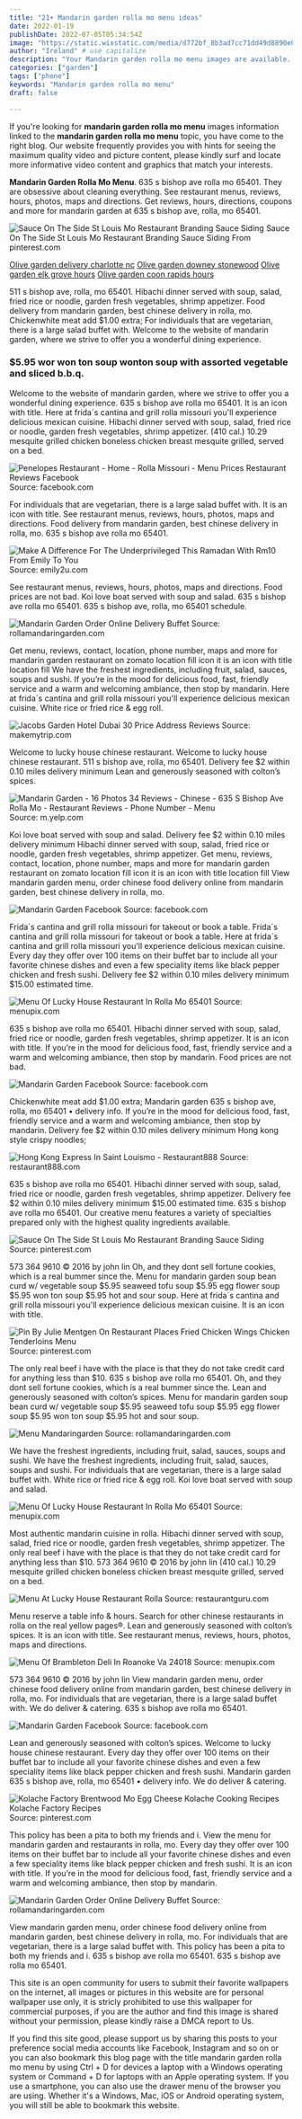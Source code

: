 ```yaml
---
title: "21+ Mandarin garden rolla mo menu ideas"
date: 2022-01-19
publishDate: 2022-07-05T05:34:54Z
image: "https://static.wixstatic.com/media/d772bf_8b3ad7cc71dd49d8890e021368452a8e~mv2.jpg/v1/fill/w_560,h_588,al_c,q_80,usm_0.66_1.00_0.01/d772bf_8b3ad7cc71dd49d8890e021368452a8e~mv2.webp"
author: "Ireland" # use capitalize
description: "Your Mandarin garden rolla mo menu images are available. Mandarin garden rolla mo menu are a topic that is being searched for and liked by netizens today. You can Find and Download the Mandarin garden rolla mo menu files here. Get all free images."
categories: ["garden"]
tags: ["phone"]
keywords: "Mandarin garden rolla mo menu"
draft: false

---
```


If you're looking for **mandarin garden rolla mo menu** images information linked to the **mandarin garden rolla mo menu** topic, you have come to the right  blog.  Our website frequently  provides you with  hints  for seeing  the maximum  quality video and picture  content, please kindly surf and locate more informative video content and graphics  that match your interests.

**Mandarin Garden Rolla Mo Menu**. 635 s bishop ave rolla mo 65401. They are obsessive about cleaning everything. See restaurant menus, reviews, hours, photos, maps and directions. Get reviews, hours, directions, coupons and more for mandarin garden at 635 s bishop ave, rolla, mo 65401.

![Sauce On The Side St Louis Mo Restaurant Branding Sauce Siding](https://i.pinimg.com/474x/aa/ef/bd/aaefbdf7fc656038fa1d7a2bc38895a4--restaurant-branding-on-the-side.jpg "Sauce On The Side St Louis Mo Restaurant Branding Sauce Siding")
Sauce On The Side St Louis Mo Restaurant Branding Sauce Siding From pinterest.com

[Olive garden delivery charlotte nc](/olive-garden-delivery-charlotte-nc/)
[Olive garden downey stonewood](/olive-garden-downey-stonewood/)
[Olive garden elk grove hours](/olive-garden-elk-grove-hours/)
[Olive garden coon rapids hours](/olive-garden-coon-rapids-hours/)

511 s bishop ave, rolla, mo 65401. Hibachi dinner served with soup, salad, fried rice or noodle, garden fresh vegetables, shrimp appetizer. Food delivery from mandarin garden, best chinese delivery in rolla, mo. Chickenwhite meat add $1.00 extra; For individuals that are vegetarian, there is a large salad buffet with. Welcome to the website of mandarin garden, where we strive to offer you a wonderful dining experience.

### $5.95 wor won ton soup wonton soup with assorted vegetable and sliced b.b.q.

Welcome to the website of mandarin garden, where we strive to offer you a wonderful dining experience. 635 s bishop ave rolla mo 65401. It is an icon with title. Here at frida´s cantina and grill rolla missouri you&#039;ll experience delicious mexican cuisine. Hibachi dinner served with soup, salad, fried rice or noodle, garden fresh vegetables, shrimp appetizer. (410 cal.) 10.29 mesquite grilled chicken boneless chicken breast mesquite grilled, served on a bed.


![Penelopes Restaurant - Home - Rolla Missouri - Menu Prices Restaurant Reviews Facebook](https://lookaside.fbsbx.com/lookaside/crawler/media/?media_id=168595503857343 "Penelopes Restaurant - Home - Rolla Missouri - Menu Prices Restaurant Reviews Facebook")
Source: facebook.com

For individuals that are vegetarian, there is a large salad buffet with. It is an icon with title. See restaurant menus, reviews, hours, photos, maps and directions. Food delivery from mandarin garden, best chinese delivery in rolla, mo. 635 s bishop ave rolla mo 65401.

![Make A Difference For The Underprivileged This Ramadan With Rm10 From Emily To You](https://www.emily2u.com/wp-content/uploads/2020/05/Casuarina-Meru-Ramadan-menu-2.jpeg "Make A Difference For The Underprivileged This Ramadan With Rm10 From Emily To You")
Source: emily2u.com

See restaurant menus, reviews, hours, photos, maps and directions. Food prices are not bad. Koi love boat served with soup and salad. 635 s bishop ave rolla mo 65401. 635 s bishop ave, rolla, mo 65401 schedule.

![Mandarin Garden Order Online Delivery Buffet](https://static.wixstatic.com/media/2438b4dccda647c7a18dc601a39dda79.jpg/v1/fill/w_640,h_1138,al_c,q_85,usm_0.66_1.00_0.01/2438b4dccda647c7a18dc601a39dda79.webp "Mandarin Garden Order Online Delivery Buffet")
Source: rollamandaringarden.com

Get menu, reviews, contact, location, phone number, maps and more for mandarin garden restaurant on zomato location fill icon it is an icon with title location fill We have the freshest ingredients, including fruit, salad, sauces, soups and sushi. If you’re in the mood for delicious food, fast, friendly service and a warm and welcoming ambiance, then stop by mandarin. Here at frida´s cantina and grill rolla missouri you&#039;ll experience delicious mexican cuisine. White rice or fried rice &amp; egg roll.

![Jacobs Garden Hotel Dubai 30 Price Address Reviews](https://r2imghtlak.mmtcdn.com/r2-mmt-htl-image/flyfish/raw/NH7419786182594/QS1042/QS1042-Q1/1635772772371.jpeg "Jacobs Garden Hotel Dubai 30 Price Address Reviews")
Source: makemytrip.com

Welcome to lucky house chinese restaurant. Welcome to lucky house chinese restaurant. 511 s bishop ave, rolla, mo 65401. Delivery fee $2 within 0.10 miles delivery minimum Lean and generously seasoned with colton’s spices.

![Mandarin Garden - 16 Photos 34 Reviews - Chinese - 635 S Bishop Ave Rolla Mo - Restaurant Reviews - Phone Number - Menu](https://s3-media0.fl.yelpcdn.com/bphoto/qb3Wkf1TSDaVrnyefB4o-g/348s.jpg "Mandarin Garden - 16 Photos 34 Reviews - Chinese - 635 S Bishop Ave Rolla Mo - Restaurant Reviews - Phone Number - Menu")
Source: m.yelp.com

Koi love boat served with soup and salad. Delivery fee $2 within 0.10 miles delivery minimum Hibachi dinner served with soup, salad, fried rice or noodle, garden fresh vegetables, shrimp appetizer. Get menu, reviews, contact, location, phone number, maps and more for mandarin garden restaurant on zomato location fill icon it is an icon with title location fill View mandarin garden menu, order chinese food delivery online from mandarin garden, best chinese delivery in rolla, mo.

![Mandarin Garden Facebook](https://lookaside.fbsbx.com/lookaside/crawler/media/?media_id=100063821132722 "Mandarin Garden Facebook")
Source: facebook.com

Frida´s cantina and grill rolla missouri for takeout or book a table. Frida´s cantina and grill rolla missouri for takeout or book a table. Here at frida´s cantina and grill rolla missouri you&#039;ll experience delicious mexican cuisine. Every day they offer over 100 items on their buffet bar to include all your favorite chinese dishes and even a few speciality items like black pepper chicken and fresh sushi. Delivery fee $2 within 0.10 miles delivery minimum $15.00 estimated time.

![Menu Of Lucky House Restaurant In Rolla Mo 65401](https://www.menupix.com/menus/EM_Luckyhouseii33_02.jpg "Menu Of Lucky House Restaurant In Rolla Mo 65401")
Source: menupix.com

635 s bishop ave rolla mo 65401. Hibachi dinner served with soup, salad, fried rice or noodle, garden fresh vegetables, shrimp appetizer. It is an icon with title. If you’re in the mood for delicious food, fast, friendly service and a warm and welcoming ambiance, then stop by mandarin. Food prices are not bad.

![Mandarin Garden Facebook](https://lookaside.fbsbx.com/lookaside/crawler/media/?media_id=3602892729729728 "Mandarin Garden Facebook")
Source: facebook.com

Chickenwhite meat add $1.00 extra; Mandarin garden 635 s bishop ave, rolla, mo 65401 • delivery info. If you’re in the mood for delicious food, fast, friendly service and a warm and welcoming ambiance, then stop by mandarin. Delivery fee $2 within 0.10 miles delivery minimum Hong kong style crispy noodles;

![Hong Kong Express In Saint Louismo - Restaurant888](https://file.restaurant888.com/yimgs/48862.jpg_1.jpg "Hong Kong Express In Saint Louismo - Restaurant888")
Source: restaurant888.com

635 s bishop ave rolla mo 65401. Hibachi dinner served with soup, salad, fried rice or noodle, garden fresh vegetables, shrimp appetizer. Delivery fee $2 within 0.10 miles delivery minimum $15.00 estimated time. 635 s bishop ave rolla mo 65401. Our creative menu features a variety of specialties prepared only with the highest quality ingredients available.

![Sauce On The Side St Louis Mo Restaurant Branding Sauce Siding](https://i.pinimg.com/474x/aa/ef/bd/aaefbdf7fc656038fa1d7a2bc38895a4--restaurant-branding-on-the-side.jpg "Sauce On The Side St Louis Mo Restaurant Branding Sauce Siding")
Source: pinterest.com

573 364 9610 © 2016 by john lin Oh, and they dont sell fortune cookies, which is a real bummer since the. Menu for mandarin garden soup bean curd w/ vegetable soup $5.95 seaweed tofu soup $5.95 egg flower soup $5.95 won ton soup $5.95 hot and sour soup. Here at frida´s cantina and grill rolla missouri you&#039;ll experience delicious mexican cuisine. It is an icon with title.

![Pin By Julie Mentgen On Restaurant Places Fried Chicken Wings Chicken Tenderloins Menu](https://i.pinimg.com/736x/73/2e/1c/732e1c7cf80ca77229665fb43ab7de97--patch-places.jpg "Pin By Julie Mentgen On Restaurant Places Fried Chicken Wings Chicken Tenderloins Menu")
Source: pinterest.com

The only real beef i have with the place is that they do not take credit card for anything less than $10. 635 s bishop ave rolla mo 65401. Oh, and they dont sell fortune cookies, which is a real bummer since the. Lean and generously seasoned with colton’s spices. Menu for mandarin garden soup bean curd w/ vegetable soup $5.95 seaweed tofu soup $5.95 egg flower soup $5.95 won ton soup $5.95 hot and sour soup.

![Menu Mandaringarden](https://static.wixstatic.com/media/a2dd44b53de6465fab696f2193ecc046.jpg/v1/fill/w_178,h_1786,al_c,q_80/a2dd44b53de6465fab696f2193ecc046.webp "Menu Mandaringarden")
Source: rollamandaringarden.com

We have the freshest ingredients, including fruit, salad, sauces, soups and sushi. We have the freshest ingredients, including fruit, salad, sauces, soups and sushi. For individuals that are vegetarian, there is a large salad buffet with. White rice or fried rice &amp; egg roll. Koi love boat served with soup and salad.

![Menu Of Lucky House Restaurant In Rolla Mo 65401](https://www.menupix.com/menus/EM_Luckyhouseii33_01.jpg "Menu Of Lucky House Restaurant In Rolla Mo 65401")
Source: menupix.com

Most authentic mandarin cuisine in rolla. Hibachi dinner served with soup, salad, fried rice or noodle, garden fresh vegetables, shrimp appetizer. The only real beef i have with the place is that they do not take credit card for anything less than $10. 573 364 9610 © 2016 by john lin (410 cal.) 10.29 mesquite grilled chicken boneless chicken breast mesquite grilled, served on a bed.

![Menu At Lucky House Restaurant Rolla](https://10619-2.s.cdn12.com/m9/our-menu-Lucky-House.jpg "Menu At Lucky House Restaurant Rolla")
Source: restaurantguru.com

Menu reserve a table info &amp; hours. Search for other chinese restaurants in rolla on the real yellow pages®. Lean and generously seasoned with colton’s spices. It is an icon with title. See restaurant menus, reviews, hours, photos, maps and directions.

![Menu Of Brambleton Deli In Roanoke Va 24018](https://www.menupix.com/menu_img/20190130348665_01.jpg "Menu Of Brambleton Deli In Roanoke Va 24018")
Source: menupix.com

573 364 9610 © 2016 by john lin View mandarin garden menu, order chinese food delivery online from mandarin garden, best chinese delivery in rolla, mo. For individuals that are vegetarian, there is a large salad buffet with. We do deliver &amp; catering. 635 s bishop ave rolla mo 65401.

![Mandarin Garden Facebook](https://lookaside.fbsbx.com/lookaside/crawler/media/?media_id=3602892653063069 "Mandarin Garden Facebook")
Source: facebook.com

Lean and generously seasoned with colton’s spices. Welcome to lucky house chinese restaurant. Every day they offer over 100 items on their buffet bar to include all your favorite chinese dishes and even a few speciality items like black pepper chicken and fresh sushi. Mandarin garden 635 s bishop ave, rolla, mo 65401 • delivery info. We do deliver &amp; catering.

![Kolache Factory Brentwood Mo Egg Cheese Kolache Cooking Recipes Kolache Factory Recipes](https://i.pinimg.com/originals/64/15/44/64154499cd33086ba96ecbf1e4b2b835.jpg "Kolache Factory Brentwood Mo Egg Cheese Kolache Cooking Recipes Kolache Factory Recipes")
Source: pinterest.com

This policy has been a pita to both my friends and i. View the menu for mandarin garden and restaurants in rolla, mo. Every day they offer over 100 items on their buffet bar to include all your favorite chinese dishes and even a few speciality items like black pepper chicken and fresh sushi. It is an icon with title. If you’re in the mood for delicious food, fast, friendly service and a warm and welcoming ambiance, then stop by mandarin.

![Mandarin Garden Order Online Delivery Buffet](https://static.wixstatic.com/media/d772bf_8b3ad7cc71dd49d8890e021368452a8e~mv2.jpg/v1/fill/w_560,h_588,al_c,q_80,usm_0.66_1.00_0.01/d772bf_8b3ad7cc71dd49d8890e021368452a8e~mv2.webp "Mandarin Garden Order Online Delivery Buffet")
Source: rollamandaringarden.com

View mandarin garden menu, order chinese food delivery online from mandarin garden, best chinese delivery in rolla, mo. For individuals that are vegetarian, there is a large salad buffet with. This policy has been a pita to both my friends and i. 635 s bishop ave rolla mo 65401. 635 s bishop ave rolla mo 65401.

This site is an open community for users to submit their favorite wallpapers on the internet, all images or pictures in this website are for personal wallpaper use only, it is stricly prohibited to use this wallpaper for commercial purposes, if you are the author and find this image is shared without your permission, please kindly raise a DMCA report to Us.

If you find this site good, please support us by sharing this posts to your preference social media accounts like Facebook, Instagram and so on or you can also bookmark this blog page with the title mandarin garden rolla mo menu by using Ctrl + D for devices a laptop with a Windows operating system or Command + D for laptops with an Apple operating system. If you use a smartphone, you can also use the drawer menu of the browser you are using. Whether it's a Windows, Mac, iOS or Android operating system, you will still be able to bookmark this website.
